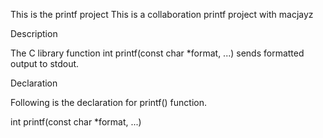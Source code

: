 This is the printf project
This is a collaboration printf project with macjayz

Description

The C library function int printf(const char *format, ...) sends formatted output to stdout.



Declaration

Following is the declaration for printf() function.



int printf(const char *format, ...)
